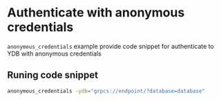 # Authenticate with anonymous credentials

`anonymous_credentials` example provide code snippet for authenticate to YDB with anonymous credentials

## Runing code snippet
```bash
anonymous_credentials -ydb="grpcs://endpoint/?database=database"
```


